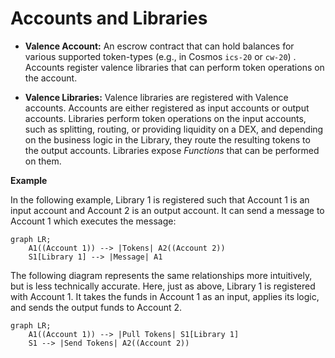 # Accounts and Libraries

- **Valence Account:** An escrow contract that can hold balances for various supported token-types (e.g., in Cosmos `ics-20` or `cw-20`) . Accounts register valence libraries that can perform token operations on the account.

- **Valence Libraries:** Valence libraries are registered with Valence accounts. Accounts are either registered as input accounts or output accounts. Libraries perform token operations on the input accounts, such as splitting, routing, or providing liquidity on a DEX, and depending on the business logic in the Library, they route the resulting tokens to the output accounts. Libraries expose _Functions_ that can be performed on them.

**Example**

In the following example, Library 1 is registered such that Account 1 is an input account and Account 2 is an output account. It can send a message to Account 1 which executes the message:

```mermaid
graph LR;
	A1((Account 1)) --> |Tokens| A2((Account 2))
	S1[Library 1] --> |Message| A1
```

The following diagram represents the same relationships more intuitively, but is less technically accurate. Here, just as above, Library 1 is registered with Account 1. It takes the funds in Account 1 as an input, applies its logic, and sends the output funds to Account 2.

```mermaid
graph LR;
	A1((Account 1)) --> |Pull Tokens| S1[Library 1]
	S1 --> |Send Tokens| A2((Account 2))
```
